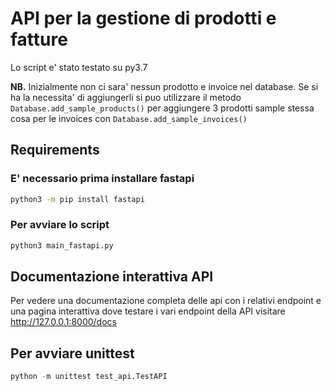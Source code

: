 # API per la gestione di prodotti e fatture

Lo script e' stato testato su py3.7

**NB.** Inizialmente non ci sara' nessun prodotto e invoice nel database. Se si ha la necessita' di aggiungerli si puo utilizzare il metodo `Database.add_sample_products()` per aggiungere 3 prodotti sample stessa cosa per le invoices con `Database.add_sample_invoices()`

## Requirements
### E' necessario prima installare fastapi 
```bash
python3 -m pip install fastapi
```
### Per avviare lo script
```bash
python3 main_fastapi.py
```

## Documentazione interattiva API
Per vedere una documentazione completa delle api con i relativi endpoint e una pagina interattiva dove testare i vari endpoint della API visitare http://127.0.0.1:8000/docs




## Per avviare unittest
```python
python -m unittest test_api.TestAPI
```
